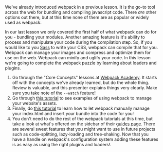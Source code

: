 We've already introduced webpack in a previous lesson.  It is the go-to tool across the web for bundling and compiling javascript code.  There _are_ other options out there, but at this time none of them are as popular or widely used as webpack.

In our last lesson we only covered the first half of what webpack can do for you - bundling your modules.  Another amazing feature is it's ability to process and manipulate your code during the compilation step.  So, if you would like to you [Sass](http://sass-lang.com/) to write your CSS, webpack can compile that for you.  Webpack can manage your images and compress and optimize them for use on the web.  Webpack can minify and uglify your code.  In this lesson we're going to complete the webpack puzzle by learning about loaders and plugins.

1. Go through the "Core Concepts" lessons at [Webpack Academy](https://webpack.academy/).  It starts off with the concepts we've already learned, but do the whole thing.  Review is valuable, and this presenter explains things very clearly.  Make sure you take note of the `--watch` feature!
2. Go through [this tutorial](https://webpack.js.org/guides/asset-management/) to see examples of using webpack to manage your website's assets.
3. Finally, do [this tutorial](https://webpack.js.org/guides/output-management/) to learn how to let webpack manually manage your index.html and insert your bundle into the code for you!
4. You don't need to do the rest of the webpack tutorials at this time, but take a look at what's offered on the sidebar of their [guides page](https://webpack.js.org/guides/).  There are several sweet features that you might want to use in future projects such as code-splitting, lazy-loading and tree-shaking.  Now that you have a handle on webpack's configuration system adding these features is as easy as using the right plugins and loaders!.

